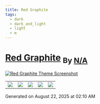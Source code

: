 ```yaml
---
title: Red Graphite
tags:
  - dark
  - dark_and_light
  - light
  - m
---
```

<div style="theme_page_template_version_1"> </div>

<h1>
    <a href="seanwcom/Red-Graphite-for-Obsidian">Red Graphite</a>
    <sub>By <a href="https://github.com/N/A">N/A</a></sub>
</h1>

[![Red Graphite Theme Screenshot](thumbnail.png)](seanwcom/Red-Graphite-for-Obsidian)


<div class="inforow">
    <table>
        <tbody>
            <tr>
                <td><img src="https://img.shields.io/github/stars/?color=573E7A&amp;logo=github&amp;style=for-the-badge"></td>
                <td><img src="https://img.shields.io/github/issues/?color=573E7A&amp;logo=github&amp;style=for-the-badge"></td>
                <td><img src="https://img.shields.io/github/issues-pr/?color=573E7A&amp;logo=github&amp;style=for-the-badge"></td>
                <td><img src="https://img.shields.io/badge/Created%20on-Unknown-blue?color=573E7A&amp;logo=github&amp;style=for-the-badge"></td>
                <td><img src="https://img.shields.io/github/last-commit/?color=573E7A&amp;label=last%20update&amp;logo=github&amp;style=for-the-badge"></td>
            </tr>
        </tbody>
    </table>
</div>

Generated on August 22, 2025 at 02:10 AM
